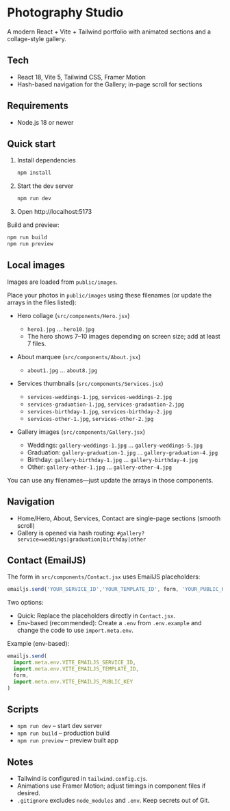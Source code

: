 # Photography Studio

A modern React + Vite + Tailwind portfolio with animated sections and a collage-style gallery.

## Tech
- React 18, Vite 5, Tailwind CSS, Framer Motion
- Hash-based navigation for the Gallery; in-page scroll for sections

## Requirements
- Node.js 18 or newer

## Quick start
1. Install dependencies
   ```bash
   npm install
   ```
2. Start the dev server
   ```bash
   npm run dev
   ```
3. Open http://localhost:5173

Build and preview:
```bash
npm run build
npm run preview
```

## Local images
Images are loaded from `public/images`.

Place your photos in `public/images` using these filenames (or update the arrays in the files listed):

- Hero collage (`src/components/Hero.jsx`)
  - `hero1.jpg` … `hero10.jpg`
  - The hero shows 7–10 images depending on screen size; add at least 7 files.

- About marquee (`src/components/About.jsx`)
  - `about1.jpg` … `about8.jpg`

- Services thumbnails (`src/components/Services.jsx`)
  - `services-weddings-1.jpg`, `services-weddings-2.jpg`
  - `services-graduation-1.jpg`, `services-graduation-2.jpg`
  - `services-birthday-1.jpg`, `services-birthday-2.jpg`
  - `services-other-1.jpg`, `services-other-2.jpg`

- Gallery images (`src/components/Gallery.jsx`)
  - Weddings: `gallery-weddings-1.jpg` … `gallery-weddings-5.jpg`
  - Graduation: `gallery-graduation-1.jpg` … `gallery-graduation-4.jpg`
  - Birthday: `gallery-birthday-1.jpg` … `gallery-birthday-4.jpg`
  - Other: `gallery-other-1.jpg` … `gallery-other-4.jpg`

You can use any filenames—just update the arrays in those components.

## Navigation
- Home/Hero, About, Services, Contact are single-page sections (smooth scroll)
- Gallery is opened via hash routing: `#gallery?service=weddings|graduation|birthday|other`

## Contact (EmailJS)
The form in `src/components/Contact.jsx` uses EmailJS placeholders:
```js
emailjs.send('YOUR_SERVICE_ID','YOUR_TEMPLATE_ID', form, 'YOUR_PUBLIC_KEY')
```
Two options:
- Quick: Replace the placeholders directly in `Contact.jsx`.
- Env-based (recommended): Create a `.env` from `.env.example` and change the code to use `import.meta.env`.

Example (env-based):
```js
emailjs.send(
  import.meta.env.VITE_EMAILJS_SERVICE_ID,
  import.meta.env.VITE_EMAILJS_TEMPLATE_ID,
  form,
  import.meta.env.VITE_EMAILJS_PUBLIC_KEY
)
```

## Scripts
- `npm run dev` – start dev server
- `npm run build` – production build
- `npm run preview` – preview built app

## Notes
- Tailwind is configured in `tailwind.config.cjs`.
- Animations use Framer Motion; adjust timings in component files if desired.
- `.gitignore` excludes `node_modules` and `.env`. Keep secrets out of Git.
